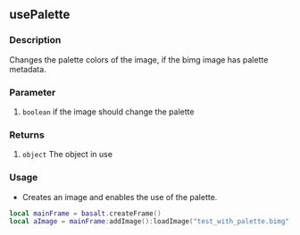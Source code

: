 ## usePalette

### Description

Changes the palette colors of the image, if the bimg image has palette metadata.

### Parameter

1. `boolean` if the image should change the palette

### Returns

1. `object` The object in use

### Usage

* Creates an image and enables the use of the palette.

```lua
local mainFrame = basalt.createFrame()
local aImage = mainFrame:addImage():loadImage("test_with_palette.bimg"):usePalette(true)
```
